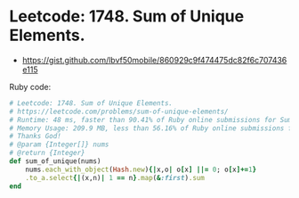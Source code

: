 # Leetcode: 1748. Sum of Unique Elements.

- https://gist.github.com/lbvf50mobile/860929c9f474475dc82f6c707436e115

Ruby code:
```Ruby
# Leetcode: 1748. Sum of Unique Elements.
# https://leetcode.com/problems/sum-of-unique-elements/
# Runtime: 48 ms, faster than 90.41% of Ruby online submissions for Sum of Unique Elements.
# Memory Usage: 209.9 MB, less than 56.16% of Ruby online submissions for Sum of Unique Elements.
# Thanks God!
# @param {Integer[]} nums
# @return {Integer}
def sum_of_unique(nums)
    nums.each_with_object(Hash.new){|x,o| o[x] ||= 0; o[x]+=1}
    .to_a.select{|(x,n)| 1 == n}.map(&:first).sum
end
```


